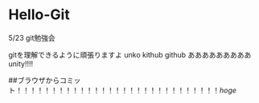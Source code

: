 # Hello-Git
 5/23 git勉強会

gitを理解できるように頑張りますよ
unko
kithub
github
あああああああああunity!!!!

##ブラウザからコミット！！！！！！！！！！！！！！！！！！！！！！！！！！！！！*hoge*

